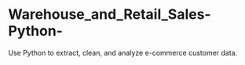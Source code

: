 # Warehouse_and_Retail_Sales-Python-
Use Python to extract, clean, and analyze e-commerce customer data.
